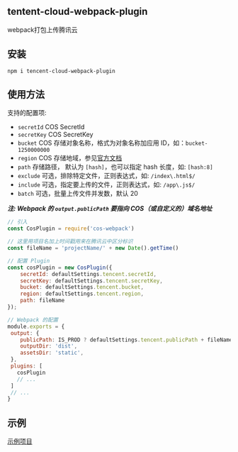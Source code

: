 ## tentent-cloud-webpack-plugin
webpack打包上传腾讯云

## 安装
```
npm i tencent-cloud-webpack-plugin
```

## 使用方法

支持的配置项:

+ `secretId` COS SecretId
+ `secretKey` COS SecretKey
+ `bucket` COS 存储对象名称，格式为对象名称加应用 ID，如：`bucket-1250000000`
+ `region` COS 存储地域，参见[官方文档](https://cloud.tencent.com/document/product/436/6224)
+ `path` 存储路径， 默认为 `[hash]`，也可以指定 hash 长度，如: `[hash:8]`
+ `exclude` 可选，排除特定文件，正则表达式，如: `/index\.html$/`
+ `include` 可选，指定要上传的文件，正则表达式，如: `/app\.js$/`
+ `batch` 可选，批量上传文件并发数，默认 20

***注: Webpack 的 `output.publicPath` 要指向 COS（或自定义的）域名地址***
```js
// 引入
const CosPlugin = require('cos-webpack')

// 这里用项目名加上时间戳用来在腾讯云中区分标识
const fileName = 'projectName/' + new Date().getTime()

// 配置 Plugin
const cosPlugin = new CosPlugin({
    secretId: defaultSettings.tencent.secretId,
    secretKey: defaultSettings.tencent.secretKey,
    bucket: defaultSettings.tencent.bucket,
    region: defaultSettings.tencent.region,
    path: fileName
});

// Webpack 的配置
module.exports = {
 output: {
    publicPath: IS_PROD ? defaultSettings.tencent.publicPath + fileName + '/dist' : '/',
    outputDir: 'dist',
    assetsDir: 'static',
 },
 plugins: [
   cosPlugin
   // ...
 ]
 // ...
}
```

## 示例
[示例项目](https://github.com/liubrook/tencent-cloud-webpack)
